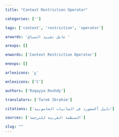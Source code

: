 ```yaml
---
title: "Context Restriction Operator"

categories: ['']

tags: ['context', 'restriction', 'operator']

arwords: 'عامل تقييد السياق '

arexps: []

enwords: ['Context Restriction Operator']

enexps: []

arlexicons: 'ع'

enlexicons: ['C']

authors: ['Ruqayya Roshdy']

translators: ['Tarek Ibrahim']

citations: ['دليل أكسفورد في السانيات الحاسوبية']

sources: ['المنظمة العربية للترجمة']

slug: ""
---
```

